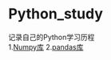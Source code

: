 # Python_study
记录自己的Python学习历程</br>
1.<a href="https://github.com/qcm8866/Python_study/tree/master/numpy">Numpy库</a>
2.<a href="https://github.com/qcm8866/Python_study/tree/master/pandas">pandas库</a>
